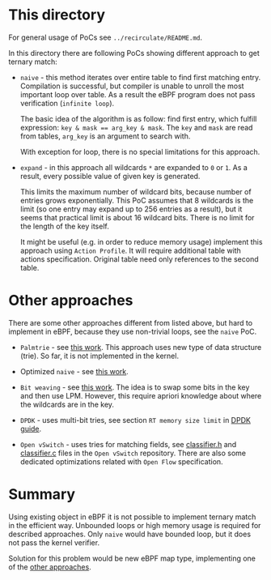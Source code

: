 # This directory

For general usage of PoCs see `../recirculate/README.md`. 

In this directory there are following PoCs showing different approach to get
ternary match:
* `naive` - this method iterates over entire table to find first matching
  entry. Compilation is successful, but compiler is unable to unroll the most
  important loop over table. As a result the eBPF program does not pass 
  verification (`infinite loop`).
  
  The basic idea of the algorithm is as follow: find first entry, which fulfill
  expression: `key & mask == arg_key & mask`. The `key` and `mask` are read 
  from tables, `arg_key` is an argument to search with.
  
  With exception for loop, there is no special limitations for this approach.

* `expand` - in this approach all wildcards `*` are expanded to `0` or `1`. As a
  result, every possible value of given key is generated.

  This limits the maximum number of wildcard bits, because number of entries
  grows exponentially. This PoC assumes that 8 wildcards is the limit (so one 
  entry may expand up to 256 entries as a result), but it seems that practical
  limit is about 16 wildcard bits. There is no limit for the length of the key
  itself.
  
  It might be useful (e.g. in order to reduce memory usage) implement this
  approach using `Action Profile`. It will require additional table with
  actions specification. Original table need only references to the second
  table.

# Other approaches

There are some other approaches different from listed above, but hard to
implement in eBPF, because they use non-trivial loops, see the `naive` PoC.

* `Palmtrie` - see [this work](https://jar.jp/papers/palmtrie-conext2020-asai.pdf).
  This approach uses new type of data structure (trie). So far, it is not
  implemented in the kernel.
  
* Optimized `naive` -  see [this work](https://ieeexplore.ieee.org/document/6121294).

* `Bit weaving` - see [this work](https://www.cse.msu.edu/~alexliu/publications/Bitweaving/TcamBitWeaving.pdf).
  The idea is to swap some bits in the key and then use LPM. However, this
  require apriori knowledge about where the wildcards are in the key.

* `DPDK` - uses multi-bit tries, see section `RT memory size limit` in
  [DPDK guide](https://doc.dpdk.org/guides/prog_guide/packet_classif_access_ctrl.html#rt-memory-size-limit).

* `Open vSwitch` - uses tries for matching fields, see [classifier.h](https://github.com/openvswitch/ovs/blob/master/lib/classifier.h)
  and [classifier.c](https://github.com/openvswitch/ovs/blob/master/lib/classifier.c)
  files in the `Open vSwitch` repository. There are also some dedicated
  optimizations related with `Open Flow` specification.

# Summary
Using existing object in eBPF it is not possible to implement ternary match in
the efficient way. Unbounded loops or high memory usage is required for
described approaches. Only `naive` would have bounded loop, but it does not
pass the kernel verifier.

Solution for this problem would be new eBPF map type, implementing one of the
[other approaches](#other-approaches).
